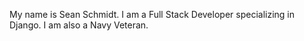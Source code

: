 My name is Sean Schmidt. I am a Full Stack Developer specializing in Django. I am also a Navy Veteran. 
